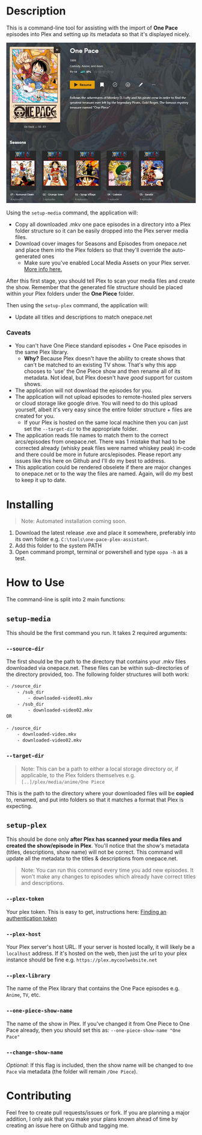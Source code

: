 # Description
This is a command-line tool for assisting with the import of **One Pace** episodes into Plex and setting up its metadata so that it's displayed nicely.

![One Pace library screenshot](/docs/images/one-pace-library-01.png)

Using the `setup-media` command, the application will:
- Copy all downloaded .mkv one pace episodes in a directory into a Plex folder structure so it can be easily dropped into the Plex server media files.
- Download cover images for Seasons and Episodes from onepace.net and place them into the Plex folders so that they'll override the auto-generated ones
    - Make sure you've enabled Local Media Assets on your Plex server. [More info here.](https://support.plex.tv/articles/200220677-local-media-assets-movies/)

After this first stage, you should tell Plex to scan your media files and create the show. Remember that the generated file structure should be placed within your Plex folders under the **One Piece** folder.

Then using the `setup-plex` command, the application will:
- Update all titles and descriptions to match onepace.net

### Caveats
- You can't have One Piece standard episodes + One Pace episodes in the same Plex library.
    - **Why?** Because Plex doesn't have the ability to create shows that can't be matched to an existing TV show. That's why this app chooses to 'use' the One Piece show and then rename all of its metadata. Not ideal, but Plex doesn't have *good* support for custom shows.
- The application will not download the episodes for you. 
- The application will not upload episodes to remote-hosted plex servers or cloud storage like google drive. You will need to do this upload yourself, albeit it's very easy since the entire folder structure + files are created for you.
    - If your Plex is hosted on the same local machine then you can just set the `--target-dir` to the appropriate folder.
- The application reads file names to match them to the correct arcs/episodes from onepace.net. There was 1 mistake that had to be corrected already (whisky peak files were named whiskey peak) in-code and there could be more in future arcs/episodes. Please report any issues like this here on Github and I'll do my best to address.
- This application could be rendered obselete if there are major changes to onepace.net or to the way the files are named. Again, will do my best to keep it up to date.

# Installing
> Note: Automated installation coming soon.
1. Download the latest release .exe and place it somewhere, preferably into its own folder e.g. `C:\tools\one-pace-plex-assistant`.
2. Add this folder to the system PATH
3. Open command prompt, terminal or powershell and type `oppa -h` as a test.

# How to Use
The command-line is split into 2 main functions: 

## `setup-media` 
This should be the first command you run. It takes 2 required arguments: 

### `--source-dir` 
The first should be the path to the directory that contains your .mkv files downloaded via onepace.net. These files can be within sub-directories of the directory provided, too. The following folder structures will both work:
```
- /source_dir
    - /sub_dir
        - downloaded-video01.mkv
    - /sub_dir
        - downloaded-video02.mkv
OR

- /source_dir
    - downloaded-video.mkv
    - downloaded-video02.mkv
```

### `--target-dir`
> Note: This can be a path to either a local storage directory or, if applicable, to the Plex folders themselves e.g. `[..]/plex/media/anime/One Piece`

This is the path to the directory where your downloaded files will be **copied** to, renamed, and put into folders so that it matches a format that Plex is expecting. 

## `setup-plex`
This should be done only **after Plex has scanned your media files and created the show/episode in Plex**. You'll notice that the show's metadata (titles, descriptions, show name) will not be correct. This command will update all the metadata to the titles & descriptions from onepace.net.

> Note: You can run this command every time you add new episodes. It won't make any changes to episodes which already have correct titles and descriptions.

### `--plex-token`
Your plex token. This is easy to get, instructions here: [Finding an authentication token](https://support.plex.tv/articles/204059436-finding-an-authentication-token-x-plex-token/)

### `--plex-host`
Your Plex server's host URL. If your server is hosted locally, it will likely be a `localhost` address. If it's hosted on the web, then just the url to your plex instance should be fine e.g. `https://plex.mycoolwebsite.net`

### `--plex-library`
The name of the Plex library that contains the One Pace episodes e.g. `Anime`, `TV`, etc.

### `--one-piece-show-name`
The name of the show in Plex. If you've changed it from One Piece to One Pace already, then you should set this as: `--one-piece-show-name "One Pace"`

### `--change-show-name`
*Optional*: If this flag is included, then the show name will be changed to `One Pace` via metadata (the folder will remain `/One Piece`).

# Contributing
Feel free to create pull requests/issues or fork. If you are planning a major addition, I only ask that you make your plans known ahead of time by creating an issue here on Github and tagging me.